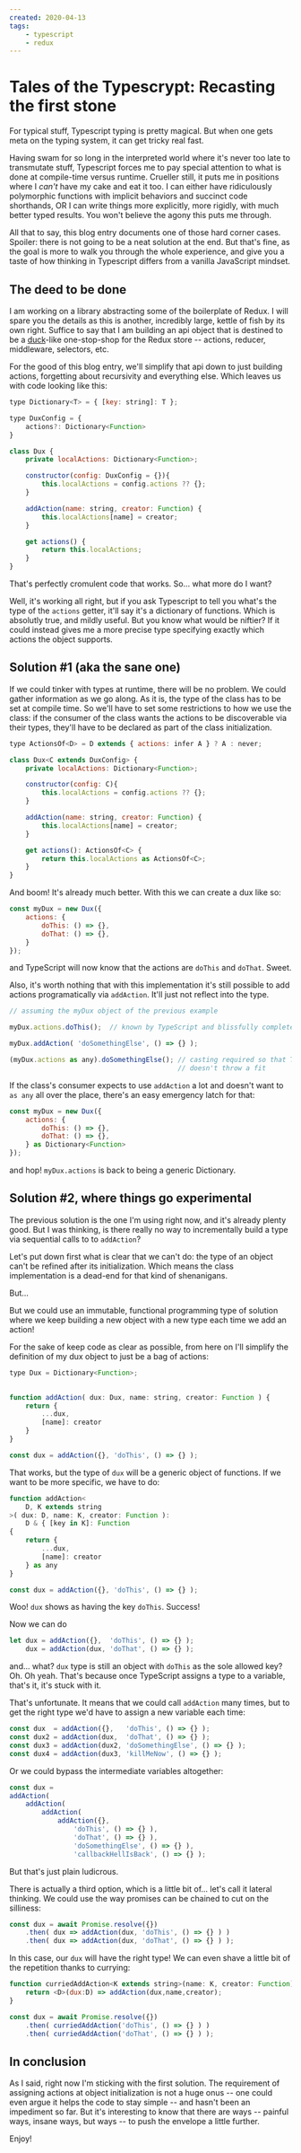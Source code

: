 ```yaml
---
created: 2020-04-13
tags:
    - typescript
    - redux
---
```


# Tales of the Typescrypt: Recasting the first stone

For typical stuff, Typescript typing is pretty magical.
But when one gets meta on the typing system, it can get tricky real fast.

Having swam for so long in the interpreted world where it's never too late
to transmutate stuff, Typescript forces me to 
pay special attention to what is done at compile-time versus runtime. 
Crueller still, it puts me in positions where I *can't* have my cake and eat
it too. I can either have ridiculously polymorphic functions with implicit
behaviors and succinct code shorthands, OR I can write things more explicitly,
more rigidly, with much better typed results. You won't believe the agony this
puts me through.

All that to say, this blog entry documents one of those hard corner cases.
Spoiler: there is not going to be a neat solution at the end. But that's fine,
as the goal is more to walk you through the whole experience, and give you a
taste of how thinking in Typescript differs from a vanilla JavaScript mindset.

## The deed to be done

I am working on a library abstracting some of the boilerplate of Redux. I will
spare you the details as this is another, incredibly large, kettle of fish by
its own right. Suffice to say that I am building an api object that is
destined to be a [duck](https://github.com/erikras/ducks-modular-redux)-like one-stop-shop for the Redux store -- actions,
reducer, middleware, selectors, etc.

For the good of this blog entry, we'll simplify that api down to just building actions,
forgetting about recursivity and everything else. Which leaves us with code
looking like this:

```js
type Dictionary<T> = { [key: string]: T };

type DuxConfig = {
    actions?: Dictionary<Function>
}

class Dux {
    private localActions: Dictionary<Function>;

    constructor(config: DuxConfig = {}){
        this.localActions = config.actions ?? {};
    }

    addAction(name: string, creator: Function) {
        this.localActions[name] = creator;
    }

    get actions() {
        return this.localActions;
    }
}
```

That's perfectly cromulent code that works. So... what more do I want? 

Well, it's working all right, but if you ask Typescript to tell you what's
the type of the `actions` getter, it'll say it's a dictionary of functions.
Which is absolutly true, and mildly useful. But you know what would be 
niftier? If it could instead 
gives me a more precise type specifying exactly which actions the object 
supports.

## Solution #1 (aka the sane one)

If we could tinker with types at runtime, there will be no problem. We could
gather information as we go along. As it is, the type of the class has
to be set at compile time. So we'll have to set some restrictions
to how we use the class: if the consumer of the class wants the actions
to be discoverable via their types, they'll have to be declared as part
of the class initialization.

```js
type ActionsOf<D> = D extends { actions: infer A } ? A : never;

class Dux<C extends DuxConfig> {
    private localActions: Dictionary<Function>;

    constructor(config: C){
        this.localActions = config.actions ?? {};
    }

    addAction(name: string, creator: Function) {
        this.localActions[name] = creator;
    }

    get actions(): ActionsOf<C> {
        return this.localActions as ActionsOf<C>;
    }
}
```

And boom! It's already much better. With this we can create a dux like so:

```js
const myDux = new Dux({
    actions: {
        doThis: () => {},
        doThat: () => {},
    }
});
```

and TypeScript will now know that the actions are `doThis` and `doThat`.
Sweet. 

Also, it's worth nothing that with this implementation it's still possible
to add actions programatically via `addAction`. It'll just not reflect 
into the type.

```js
// assuming the myDux object of the previous example

myDux.actions.doThis();  // known by TypeScript and blissfully completed

myDux.addAction( 'doSomethingElse', () => {} );

(myDux.actions as any).doSomethingElse(); // casting required so that TS
                                          // doesn't throw a fit
```

If the class's consumer expects to use `addAction` a lot and doesn't want 
to `as any` all over the place, there's an easy emergency latch for that:


```js
const myDux = new Dux({
    actions: {
        doThis: () => {},
        doThat: () => {},
    } as Dictionary<Function>
});
```

and hop! `myDux.actions` is back to being a generic Dictionary.

## Solution #2, where things go experimental

The previous solution is the one I'm using right now, and it's already plenty
good. But I was thinking, is there really no way to incrementally build a type
via sequential calls to to `addAction`?

Let's put down first what is clear that we can't do: the type of an object
can't be refined after its initialization. Which means the class
implementation is a dead-end for that kind of shenanigans.

But...

But we could use an immutable, functional programming type of solution where
we keep building a new object with a new type each time we add an action!

For the sake of keep code as clear as possible, from here on I'll simplify the
definition of my dux object to just be  a bag of actions:

```js
type Dux = Dictionary<Function>;
    

function addAction( dux: Dux, name: string, creator: Function ) {
    return {
        ...dux,
        [name]: creator
    }
}

const dux = addAction({}, 'doThis', () => {} );
```

That works, but the type of `dux` will be a generic object of functions. If we
want to be more specific, we have to do:

```js
function addAction<
    D, K extends string 
>( dux: D, name: K, creator: Function ):
    D & { [key in K]: Function 
{
    return {
        ...dux,
        [name]: creator
    } as any
}

const dux = addAction({}, 'doThis', () => {} );
```

Woo! `dux` shows as having the key `doThis`. Success! 

Now we can do

```js
let dux = addAction({},  'doThis', () => {} );
    dux = addAction(dux, 'doThat', () => {} );
```

and... what? `dux` type is still an object with `doThis` as the sole allowed
key? Oh. Oh yeah. That's because once TypeScript assigns a type to a variable,
that's it, it's stuck with it. 

That's unfortunate. It means that we could call `addAction` many times, but to
get the right type we'd have to assign a new variable each time:

```js
const dux  = addAction({},   'doThis', () => {} );
const dux2 = addAction(dux,  'doThat', () => {} );
const dux3 = addAction(dux2, 'doSomethingElse', () => {} );
const dux4 = addAction(dux3, 'killMeNow', () => {} );
```

Or we could bypass the intermediate variables altogether:


```js
const dux = 
addAction(
    addAction(
        addAction(
            addAction({}, 
                'doThis', () => {} ),  
                'doThat', () => {} ),
                'doSomethingElse', () => {} ), 
                'callbackHellIsBack', () => {} );
```

But that's just plain ludicrous.

There is actually a third option, which is a little bit of... let's call it
lateral thinking.  We could use the way promises can be chained to 
cut on the silliness:

```js
const dux = await Promise.resolve({})
    .then( dux => addAction(dux, 'doThis', () => {} ) )
    .then( dux => addAction(dux, 'doThat', () => {} ) );
```

In this case, our `dux` will have the right type! We can even shave a little
bit of the repetition thanks to currying:

```js
function curriedAddAction<K extends string>(name: K, creator: Function) {
    return <D>(dux:D) => addAction(dux,name,creator);
}

const dux = await Promise.resolve({})
    .then( curriedAddAction('doThis', () => {} ) )
    .then( curriedAddAction('doThat', () => {} ) );
```

## In conclusion


As I said, right now I'm sticking with the first solution. The requirement of
assigning actions at object initialization is not a huge onus -- one could
even argue it helps the code to stay simple -- and hasn't been an impediment
so far. But it's interesting to know that there are ways -- painful ways,
insane ways, but ways -- to push the envelope a little further. 

Enjoy!
